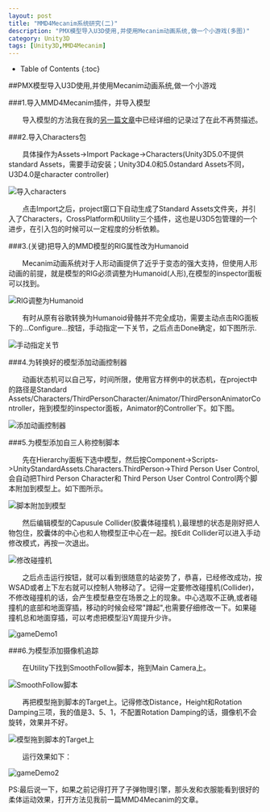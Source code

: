 ```yaml
---
layout: post
title: "MMD4Mecanim系统研究(二)"
description: "PMX模型导入U3D使用,并使用Mecanim动画系统,做一个小游戏(多图)"
category: Unity3D
tags: [Unity3D,MMD4Mecanim]
---
```


* Table of Contents
{:toc}

##PMX模型导入U3D使用,并使用Mecanim动画系统,做一个小游戏

###1.导入MMD4Mecanim插件，并导入模型

&#160; &#160; &#160; &#160;导入模型的方法我在我的[另一篇文章](./mmd4mecanimmd.html)中已经详细的记录过了在此不再赘描述。

<!-- more -->

###2.导入Characters包


&#160; &#160; &#160; &#160;具体操作为Assets->Import Package->Characters(Unity3D5.0不提供standard Assets，需要手动安装；Unity3D4.0和5.0standard Assets不同，U3D4.0是character controller)

![导入characters](http://img17.poco.cn/mypoco/myphoto/20150510/12/178000492201505101240338727570561174_009.jpg)

&#160; &#160; &#160; &#160;点击Import之后，project窗口下自动生成了Standard Assets文件夹，并引入了Characters，CrossPlatform和Utility三个插件，这也是U3D5包管理的一个进步，在引入包的时候可以一定程度的分析依赖。


###3.(关键)把导入的MMD模型的RIG属性改为Humanoid

&#160; &#160; &#160; &#160;Mecanim动画系统对于人形动画提供了近乎于变态的强大支持，但使用人形动画的前提，就是模型的RIG必须调整为Humanoid(人形),在模型的inspector面板可以找到。

![RIG调整为Humanoid](http://img17.poco.cn/mypoco/myphoto/20150510/12/178000492201505101240338727570561174_008.jpg)

&#160; &#160; &#160; &#160;有时从原有谷歌转换为Humanoid骨骼并不完全成功，需要主动点击RIG面板下的...Configure...按钮，手动指定一下关节，之后点击Done确定，如下图所示.

![手动指定关节](http://img17.poco.cn/mypoco/myphoto/20150510/12/178000492201505101240338727570561174_007.jpg)


###4.为转换好的模型添加动画控制器

&#160; &#160; &#160; &#160;动画状态机可以自己写，时间所限，使用官方样例中的状态机，在project中的路径是Standard Assets/Characters/ThirdPersonCharacter/Animator/ThirdPersonAnimatorController，拖到模型的inspector面板，Animator的Controller下。如下图。

![添加动画控制器](http://img17.poco.cn/mypoco/myphoto/20150510/12/178000492201505101240338727570561174_006.jpg)

###5.为模型添加自三人称控制脚本

&#160; &#160; &#160; &#160;先在Hierarchy面板下选中模型，然后按Component->Scripts->UnityStandardAssets.Characters.ThirdPerson->Third Person User Control,会自动把Third Person Character和 Third Person User Control Control两个脚本附加到模型上。如下图所示。

![脚本附加到模型](http://img17.poco.cn/mypoco/myphoto/20150510/12/178000492201505101240338727570561174_005.jpg)

&#160; &#160; &#160; &#160;然后编辑模型的Capusule Collider(胶囊体碰撞机
),最理想的状态是刚好把人物包住，胶囊体的中心也和人物模型正中心在一起。按Edit Collider可以进入手动修改模式，再按一次退出。

![修改碰撞机](http://img17.poco.cn/mypoco/myphoto/20150510/12/178000492201505101240338727570561174_004.jpg)

&#160; &#160; &#160; &#160;之后点击运行按钮，就可以看到很随意的站姿势了，恭喜，已经修改成功，按WSAD或者上下左右就可以控制人物移动了。记得一定要修改碰撞机(Collider)，不修改碰撞机的话，会产生模型悬空在场景之上的现象。中心选取不正确,或者碰撞机的底部和地面穿插，移动的时候会经常"蹲起",也需要仔细修改一下。如果碰撞机总和地面穿插，可以考虑把模型沿Y周提升少许。

![gameDemo1](http://img17.poco.cn/mypoco/myphoto/20150510/12/178000492201505101240338727570561174_003.gif)

###6.为模型添加摄像机追踪

&#160; &#160; &#160; &#160;在Utility下找到SmoothFollow脚本，拖到Main Camera上。

![SmoothFollow脚本](http://img17.poco.cn/mypoco/myphoto/20150510/12/178000492201505101240338727570561174_002.jpg)

&#160; &#160; &#160; &#160;再把模型拖到脚本的Target上。记得修改Distance，Height和Rotation Damping三项，我的值是3、5、1，不配置Rotation Damping的话，摄像机不会旋转，效果并不好。

![模型拖到脚本的Target上](http://img17.poco.cn/mypoco/myphoto/20150510/12/178000492201505101240338727570561174_001.jpg)

&#160; &#160; &#160; &#160;运行效果如下：

![gameDemo2](http://img17.poco.cn/mypoco/myphoto/20150510/12/178000492201505101240338727570561174_000.gif)

PS:最后说一下，如果之前记得打开了子弹物理引擎，那头发和衣服能看到很好的柔体运动效果，打开方法见我前一篇MMD4Mecanim的文章。